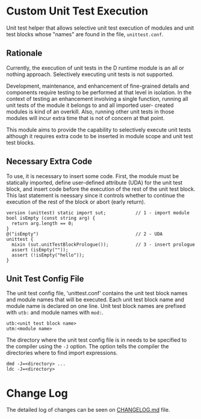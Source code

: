 # Custom Unit Test Execution

Unit test helper that allows selective unit test execution of modules and
unit test blocks whose "names" are found in the file, `unittest.conf`.



## Rationale

Currently, the execution of unit tests in the D runtime module is an all or
nothing approach. Selectively executing unit tests is not supported.

Development, maintenance, and enhancement of fine-grained details and
components require testing to be performed at that level in isolation.
In the context of testing an enhancement involving a single function,
running all unit tests of the module it belongs to and all imported user-
created modules is kind of an overkill. Also, running other unit tests in
those modules will incur extra time that is not of concern at that point.

This module aims to provide the capability to selectively execute unit tests
although it requires extra code to be inserted in module scope and unit test
test blocks.



## Necessary Extra Code

To use, it is necessary to insert some code. First, the module must be
statically imported, define user-defined attribute (UDA) for the unit test
block, and insert code before the execution of the rest of the unit test
block. This last statement is neessary since it controls whether to continue
the execution of the rest of the block or abort (early return).

~~~~~~~~~~
version (unittest) static import sut;           // 1 - import module
bool isEmpty (const string arg) {
  return arg.length == 0;
}
@("isEmpty")                                    // 2 - UDA
unittest {
  mixin (sut.unitTestBlockPrologue());          // 3 - insert prologue
  assert (isEmpty(""));
  assert (!isEmpty("hello"));
}
~~~~~~~~~~



## Unit Test Config File

The unit test config file, 'unittest.conf' contains the unit test block names
and module names that will be executed.
Each unit test block name and module name is declared on one line. Unit test
block names are prefixed with `utb:` and module names with `mod:`.

~~~~~~~~~~
utb:<unit test block name>
utm:<module name>
~~~~~~~~~~

The directory where the unit test config file is in needs to be specified to
the compiler using the `-J` option. The option tells the compiler the
directories where to find import expressions.

~~~~~~~~~~
dmd -J=<directory> ...
ldc -J=<directory>
~~~~~~~~~~



# Change Log

The detailed log of changes can be seen on [CHANGELOG.md](CHANGELOG.md)
file.
